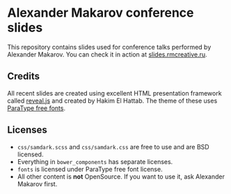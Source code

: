 Alexander Makarov conference slides
===============================

This repository contains slides used for conference talks performed by Alexander Makarov.
You can check it in action at [slides.rmcreative.ru](http://slides.rmcreative.ru/).

Credits
-------

All recent slides are created using excellent HTML presentation framework called [reveal.js](http://lab.hakim.se/reveal-js) and
created by Hakim El Hattab. The theme of these uses [ParaType free fonts](http://www.paratype.ru/public/).

Licenses
-------

- `css/samdark.scss` and `css/samdark.css` are free to use and are BSD licensed.
- Everything in `bower_components` has separate licenses.
- `fonts` is licensed under ParaType free font license.
- All other content is **not** OpenSource. If you want to use it, ask Alexander Makarov first.